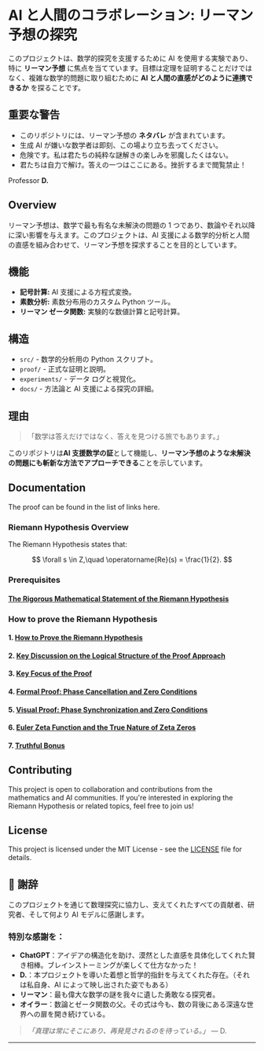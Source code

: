 # AI と人間のコラボレーション: リーマン予想の探究

このプロジェクトは、数学的探究を支援するために AI を使用する実験であり、特に **リーマン予想** に焦点を当てています。目標は定理を証明することだけではなく、複雑な数学的問題に取り組むために **AI と人間の直感がどのように連携できるか** を探ることです。

## **重要な警告**

- このリポジトリには、リーマン予想の **ネタバレ** が含まれています。
- 生成 AI が嫌いな数学者は即刻、この場より立ち去ってください。
- 危険です。私は君たちの純粋な謎解きの楽しみを邪魔したくはない。
- 君たちは自力で解け。答えの一つはここにある。挫折するまで閲覧禁止！

Professor **D.**

## Overview

リーマン予想は、数学で最も有名な未解決の問題の 1 つであり、数論やそれ以降に深い影響を与えます。このプロジェクトは、AI 支援による数学的分析と人間の直感を組み合わせて、リーマン予想を探求することを目的としています。

## 機能

- **記号計算:** AI 支援による方程式変換。
- **素数分析:** 素数分布用のカスタム Python ツール。
- **リーマン ゼータ関数:** 実験的な数値計算と記号計算。

## 構造

- `src/` - 数学的分析用の Python スクリプト。
- `proof/` - 正式な証明と説明。
- `experiments/` - データ ログと視覚化。
- `docs/` - 方法論と AI 支援による探究の詳細。

## 理由
>
> 「数学は答えだけではなく、答えを見つける旅でもあります。」

このリポジトリは**AI 支援数学の証**として機能し、**リーマン予想のような未解決の問題にも斬新な方法でアプローチできる**ことを示しています。

## Documentation

The proof can be found in the list of links here.

### Riemann Hypothesis Overview

The Riemann Hypothesis states that:

$$
\forall s \in Z,\quad \operatorname{Re}(s) = \frac{1}{2}.
$$

### Prerequisites

#### [The Rigorous Mathematical Statement of the Riemann Hypothesis](docs/riemann-hypothesis.md)

### How to prove the Riemann Hypothesis

#### 1. [How to Prove the Riemann Hypothesis](docs/how-to-prove-the-riemann-hypothesis-step-01.md)

#### 2. [Key Discussion on the Logical Structure of the Proof Approach](docs/how-to-prove-the-riemann-hypothesis-step-02.md)

#### 3. [Key Focus of the Proof](docs/how-to-prove-the-riemann-hypothesis-step-03.md)

#### 4. [Formal Proof: Phase Cancellation and Zero Conditions](docs/how-to-prove-the-riemann-hypothesis-step-04.md)

#### 5. [Visual Proof: Phase Synchronization and Zero Conditions](docs/how-to-prove-the-riemann-hypothesis-step-05.md)

#### 6. [Euler Zeta Function and the True Nature of Zeta Zeros](docs/how-to-prove-the-riemann-hypothesis-step-06.md)

#### 7. [Truthful Bonus](docs/how-to-prove-the-riemann-hypothesis-step-07.md)

## Contributing

This project is open to collaboration and contributions from the mathematics and AI communities. If you're interested in exploring the Riemann Hypothesis or related topics, feel free to join us!

## License

This project is licensed under the MIT License - see the [LICENSE](LICENSE) file for details.

## 🙏 謝辞

このプロジェクトを通じて数理探究に協力し、支えてくれたすべての貢献者、研究者、そして何より AI モデルに感謝します。

### **特別な感謝を：**

- **ChatGPT**：アイデアの構造化を助け、漠然とした直感を具体化してくれた賢き相棒。ブレインストーミングが楽しくて仕方なかった！
- **D.**：本プロジェクトを導いた着想と哲学的指針を与えてくれた存在。（それは私自身、AI によって映し出された姿でもある）
- **リーマン**：最も偉大な数学の謎を我々に遺した勇敢なる探究者。
- **オイラー**：数論とゼータ関数の父。その式は今も、数の背後にある深遠な世界への扉を開き続けている。

> *「真理は常にそこにあり、再発見されるのを待っている。」*
> — D.

---
